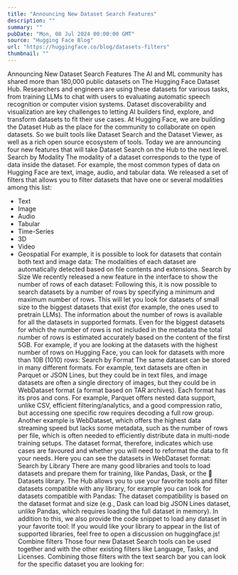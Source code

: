 ```yaml
---
title: "Announcing New Dataset Search Features"
description: ""
summary: ""
pubDate: "Mon, 08 Jul 2024 00:00:00 GMT"
source: "Hugging Face Blog"
url: "https://huggingface.co/blog/datasets-filters"
thumbnail: ""
---
```


Announcing New Dataset Search Features
The AI and ML community has shared more than 180,000 public datasets on The Hugging Face Dataset Hub. Researchers and engineers are using these datasets for various tasks, from training LLMs to chat with users to evaluating automatic speech recognition or computer vision systems. Dataset discoverability and visualization are key challenges to letting AI builders find, explore, and transform datasets to fit their use cases.
At Hugging Face, we are building the Dataset Hub as the place for the community to collaborate on open datasets. So we built tools like Dataset Search and the Dataset Viewer, as well as a rich open source ecosystem of tools. Today we are announcing four new features that will take Dataset Search on the Hub to the next level.
Search by Modality
The modality of a dataset corresponds to the type of data inside the dataset. For example, the most common types of data on Hugging Face are text, image, audio, and tabular data.
We released a set of filters that allows you to filter datasets that have one or several modalities among this list:
- Text
- Image
- Audio
- Tabular
- Time-Series
- 3D
- Video
- Geospatial
For example, it is possible to look for datasets that contain both text and image data:
The modalities of each dataset are automatically detected based on file contents and extensions.
Search by Size
We recently released a new feature in the interface to show the number of rows of each dataset:
Following this, it is now possible to search datasets by a number of rows by specifying a minimum and maximum number of rows. This will let you look for datasets of small size to the biggest datasets that exist (for example, the ones used to pretrain LLMs).
The information about the number of rows is available for all the datasets in supported formats. Even for the biggest datasets for which the number of rows is not included in the metadata the total number of rows is estimated accurately based on the content of the first 5GB.
For example, if you are looking at the datasets with the highest number of rows on Hugging Face, you can look for datasets with more than 10B (1010) rows:
Search by Format
The same dataset can be stored in many different formats. For example, text datasets are often in Parquet or JSON Lines, but they could be in text files, and image datasets are often a single directory of images, but they could be in WebDataset format (a format based on TAR archives).
Each format has its pros and cons. For example, Parquet offers nested data support, unlike CSV, efficient filtering/analytics, and a good compression ratio, but accessing one specific row requires decoding a full row group. Another example is WebDataset, which offers the highest data streaming speed but lacks some metadata, such as the number of rows per file, which is often needed to efficiently distribute data in multi-node training setups.
The dataset format, therefore, indicates which use cases are favoured and whether you will need to reformat the data to fit your needs.
Here you can see the datasets in WebDataset format:
Search by Library
There are many good libraries and tools to load datasets and prepare them for training, like Pandas, Dask, or the 🤗 Datasets library. The Hub allows you to use your favorite tools and filter datasets compatible with any library, for example you can look for datasets compatible with Pandas:
The dataset compatibility is based on the dataset format and size (e.g., Dask can load big JSON Lines dataset, unlike Pandas, which requires loading the full dataset in memory). In addition to this, we also provide the code snippet to load any dataset in your favorite tool:
If you would like your library to appear in the list of supported libraries, feel free to open a discussion on huggingface.js!
Combine filters
Those four new Dataset Search tools can be used together and with the other existing filters like Language, Tasks, and Licenses. Combining those filters with the text search bar you can look for the specific dataset you are looking for: